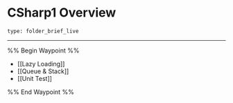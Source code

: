 # CSharp1 Overview
 
```ccard
type: folder_brief_live
```
 
---
%% Begin Waypoint %%
- [[Lazy Loading]]
- [[Queue & Stack]]
- [[Unit Test]]

%% End Waypoint %%